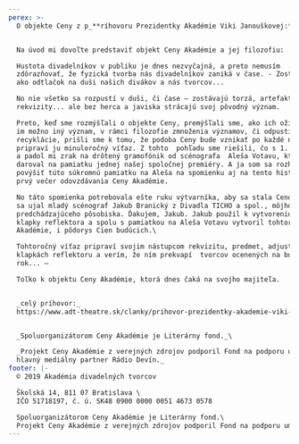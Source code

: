 ```yaml
---
perex: >-
  O objekte Ceny z p_**ríhovoru Prezidentky Akadémie Viki Janouškovej:**_


  Na úvod mi dovoľte predstaviť objekt Ceny Akadémie a jej filozofiu:

  Hustota divadelníkov v publiku je dnes nezvyčajná, a preto nemusím
  zdôrazňovať, že fyzická tvorba nás divadelníkov zaniká v čase. - Zostáva len
  ako odtlačok na duši našich divákov a nás tvorcov... 

  No nie všetko sa rozpustí v duši, či čase – zostávajú torzá, artefakty, scény,
  rekvizity... ale bez herca a javiska strácajú svoj pôvodný význam. 

  Preto, keď sme rozmýšľali o objekte Ceny, premýšľali sme, ako ich oživiť a dať
  im možno iný význam, v rámci filozofie zmnoženia významov, či odpustite termín
  recyklácie, prišli sme k tomu, že podoba Ceny bude vznikať po každé nová a
  pripraví ju minuloročný víťaz. Z tohto  pohľadu sme riešili, čo s 1. ročníkom
  a padol mi zrak na drôtený gramofónik od scénografa  Aleša Votavu, ktorý mi ho
  daroval na pamiatku jednej našej spoločnej premiéry. A ja som sa rozhodla
  povýšiť túto súkromnú pamiatku na Aleša na spomienku aj na tento historicky
  prvý večer odovzdávania Ceny Akadémie. 

  No táto spomienka potrebovala ešte ruku výtvarníka, aby sa stala Cenou. A toho
  sa ujal mladý scénograf Jakub Branický z Divadla TICHO a spol., môjho
  predchádzajúceho pôsobiska. Ďakujem, Jakub. Jakub použil k vytvoreniu Ceny
  klapky reflektora a spolu s pamiatkou na Aleša Votavu vytvoril tohtoročnú Cenu
  Akadémie, i pôdorys Cien budúcich.\

  Tohtoročný víťaz pripraví svojim nástupcom rekvizitu, predmet, adjustovaný na
  klapkách reflektoru a verím, že ním prekvapí  tvorcov ocenených na budúci
  rok... – 

  Toľko k objektu Ceny Akadémie, ktorá dnes čaká na svojho majiteľa.


  _celý príhovor:_
  https://www.adt-theatre.sk/clanky/prihovor-prezidentky-akademie-viki-janouskovej-na-historicky-prvom-odovzdani-ceny-akademie/


  _Spoluorganizátorom Ceny Akadémie je Literárny fond._\

  _Projekt Ceny Akadémie z verejných zdrojov podporil Fond na podporu umenia,
  hlavný mediálny partner Rádio Devín._
footer: |-
  © 2019 Akadémia divadelných tvorcov

  Školská 14, 811 07 Bratislava \
  IČO 51718197, č. ú. SK48 0900 0000 0051 4673 0578

  Spoluorganizátorom Ceny Akadémie je Literárny fond.\
  Projekt Ceny Akadémie z verejných zdrojov podporil Fond na podporu umenia.
---
```


